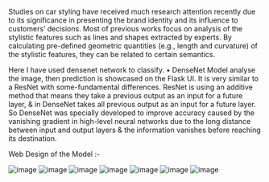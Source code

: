 Studies on car styling have received much research attention recently due to its significance in presenting the brand identity and its influence to customers’ decisions.  Most of previous works focus on analysis of the stylistic features such as lines and shapes extracted by experts. By calculating pre-defined geometric quantities (e.g., length and curvature) of the stylistic features, they can be related to certain semantics.

Here I have used densenet network to classify. •	DenseNet Model analyse the image, then prediction is showcased on the Flask UI. It is very similar to a ResNet with some-fundamental differences. ResNet is using an additive method that means they take a previous output as an input for a future layer, & in DenseNet takes all previous output as an input for a future layer. So DenseNet was specially developed to improve accuracy caused by the vanishing gradient in high-level neural networks due to the long distance between input and output layers & the information vanishes before reaching its destination.

Web Design of the Model :- 

![image](https://github.com/nmishra90/Car-Brand-Classification-CNN/assets/111515105/fbdb7a65-8e8d-4bfb-ad3f-50959e70489d)
![image](https://github.com/nmishra90/Car-Brand-Classification-CNN/assets/111515105/8c77ed04-27b7-432b-968a-2e5afc760d64)
![image](https://github.com/nmishra90/Car-Brand-Classification-CNN/assets/111515105/5f435097-3715-4221-b522-7f343ef192dc)
![image](https://github.com/nmishra90/Car-Brand-Classification-CNN/assets/111515105/8c6dd715-b23e-473c-9166-0e2830f61c8e)
![image](https://github.com/nmishra90/Car-Brand-Classification-CNN/assets/111515105/e62eb47c-abd5-482c-ae31-b103ac72d246)
![image](https://github.com/nmishra90/Car-Brand-Classification-CNN/assets/111515105/e6786c78-23de-49ba-912b-95afe06d4d5b)
![image](https://github.com/nmishra90/Car-Brand-Classification-CNN/assets/111515105/a4d3d00a-1d5e-4dcc-92ea-d5118ded6014)
